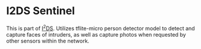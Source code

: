 #  I2DS Sentinel

This is part of [I<sup>2</sup>DS](https://github.com/edward62740/i2ds). Utilizes tflite-micro person detector model to detect and capture faces of intruders, as well as capture photos when requested by other sensors within the network.

